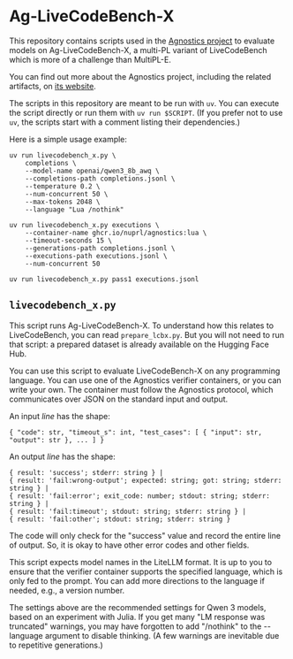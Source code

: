 # Ag-LiveCodeBench-X

This repository contains scripts used in the [Agnostics project](https://agnostics.abgru.me)
to evaluate models on Ag-LiveCodeBench-X,
a multi-PL variant of LiveCodeBench which is more of a challenge than MultiPL-E.

You can find out more about the Agnostics project, including the related artifacts,
on [its website](https://agnostics.abgru.me).

The scripts in this repository are meant to be run with `uv`.
You can execute the script directly or run them with `uv run $SCRIPT`.
(If you prefer not to use `uv`, the scripts start with a comment listing their dependencies.)

Here is a simple usage example:

```
uv run livecodebench_x.py \
    completions \
    --model-name openai/qwen3_8b_awq \
    --completions-path completions.jsonl \
    --temperature 0.2 \
    --num-concurrent 50 \
    --max-tokens 2048 \
    --language "Lua /nothink"

uv run livecodebench_x.py executions \
    --container-name ghcr.io/nuprl/agnostics:lua \
    --timeout-seconds 15 \
    --generations-path completions.jsonl \
    --executions-path executions.jsonl \
    --num-concurrent 50

uv run livecodebench_x.py pass1 executions.jsonl
```

## `livecodebench_x.py`
This script runs Ag-LiveCodeBench-X. To understand how this relates to LiveCodeBench,
you can read `prepare_lcbx.py`. But you will not need to run that script:
a prepared dataset is already available on the Hugging Face Hub.

You can use this script to evaluate LiveCodeBench-X on any programming language.
You can use one of the Agnostics verifier containers, or you can write your own.
The container must follow the Agnostics protocol, which communicates over JSON on
the standard input and output.

An input *line* has the shape:

```
{ "code": str, "timeout_s": int, "test_cases": [ { "input": str, "output": str }, ... ] }
```

An output *line* has the shape:

```
{ result: 'success'; stderr: string } |
{ result: 'fail:wrong-output'; expected: string; got: string; stderr: string } |
{ result: 'fail:error'; exit_code: number; stdout: string; stderr: string } |
{ result: 'fail:timeout'; stdout: string; stderr: string } |
{ result: 'fail:other'; stdout: string; stderr: string }
```

The code will only check for the "success" value and record the entire line of output.
So, it is okay to have other error codes and other fields.

This script expects model names in the LiteLLM format.
It is up to you to ensure that the verifier container supports the specified language,
which is only fed to the prompt.
You can add more directions to the language if needed, e.g., a version number.

The settings above are the recommended settings for Qwen 3 models, based on an experiment with Julia.
If you get many "LM response was truncated" warnings,
you may have forgotten to add "/nothink" to the --language argument to disable thinking.
(A few warnings are inevitable due to repetitive generations.)
